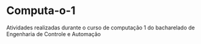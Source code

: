 # Computa-o-1
Atividades realizadas durante o curso de computação 1 do bacharelado de Engenharia de Controle e Automação
